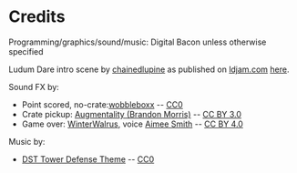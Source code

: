 # Credits

Programming/graphics/sound/music: Digital Bacon unless otherwise specified

Ludum Dare intro scene by [chainedlupine](http://chainedlupine.com/) as published on [ldjam.com](https://ldjam.com) [here](https://ldjam.com/events/ludum-dare/42/$101312/ludum-dare-intro-scene-for-unity-2017).

Sound FX by:
* Point scored, no-crate:[wobbleboxx](https://opengameart.org/content/level-up-power-up-coin-get-13-sounds) -- [CC0](https://creativecommons.org/publicdomain/zero/1.0/)
* Crate pickup: [Augmentality (Brandon Morris)](https://opengameart.org/content/osare-10-sound-pack) -- [CC BY 3.0](https://creativecommons.org/licenses/by/3.0/)
* Game over: [WinterWalrus](https://opengameart.org/content/announcer-voice-pack-general-phrases-female), voice [Aimee Smith](http://www.aimeesmithva.com/) -- [CC BY 4.0](https://creativecommons.org/licenses/by/4.0/)

Music by:
* [DST Tower Defense Theme](https://opengameart.org/content/tower-defense-theme) -- [CC0](https://creativecommons.org/publicdomain/zero/1.0/)